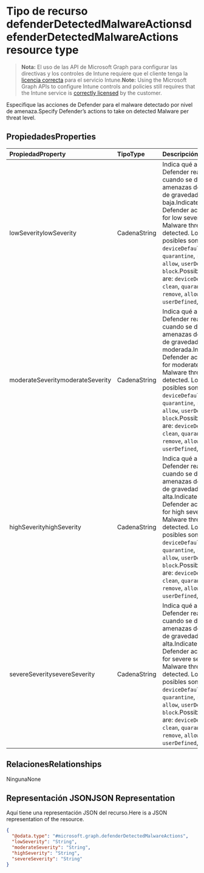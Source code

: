 # <a name="defenderdetectedmalwareactions-resource-type"></a><span data-ttu-id="9ca19-101">Tipo de recurso defenderDetectedMalwareActions</span><span class="sxs-lookup"><span data-stu-id="9ca19-101">defenderDetectedMalwareActions resource type</span></span>

> <span data-ttu-id="9ca19-102">**Nota:** El uso de las API de Microsoft Graph para configurar las directivas y los controles de Intune requiere que el cliente tenga la [licencia correcta](https://go.microsoft.com/fwlink/?linkid=839381) para el servicio Intune.</span><span class="sxs-lookup"><span data-stu-id="9ca19-102">**Note:** Using the Microsoft Graph APIs to configure Intune controls and policies still requires that the Intune service is [correctly licensed](https://go.microsoft.com/fwlink/?linkid=839381) by the customer.</span></span>

<span data-ttu-id="9ca19-103">Especifique las acciones de Defender para el malware detectado por nivel de amenaza.</span><span class="sxs-lookup"><span data-stu-id="9ca19-103">Specify Defender’s actions to take on detected Malware per threat level.</span></span>
## <a name="properties"></a><span data-ttu-id="9ca19-104">Propiedades</span><span class="sxs-lookup"><span data-stu-id="9ca19-104">Properties</span></span>
|<span data-ttu-id="9ca19-105">Propiedad</span><span class="sxs-lookup"><span data-stu-id="9ca19-105">Property</span></span>|<span data-ttu-id="9ca19-106">Tipo</span><span class="sxs-lookup"><span data-stu-id="9ca19-106">Type</span></span>|<span data-ttu-id="9ca19-107">Descripción</span><span class="sxs-lookup"><span data-stu-id="9ca19-107">Description</span></span>|
|:---|:---|:---|
|<span data-ttu-id="9ca19-108">lowSeverity</span><span class="sxs-lookup"><span data-stu-id="9ca19-108">lowSeverity</span></span>|<span data-ttu-id="9ca19-109">Cadena</span><span class="sxs-lookup"><span data-stu-id="9ca19-109">String</span></span>|<span data-ttu-id="9ca19-110">Indica qué acción de Defender realizar cuando se detectan amenazas de malware de gravedad baja.</span><span class="sxs-lookup"><span data-stu-id="9ca19-110">Indicates a Defender action to take for low severity Malware threat detected.</span></span> <span data-ttu-id="9ca19-111">Los valores posibles son: `deviceDefault`, `clean`, `quarantine`, `remove`, `allow`, `userDefined` y `block`.</span><span class="sxs-lookup"><span data-stu-id="9ca19-111">Possible values are: `deviceDefault`, `clean`, `quarantine`, `remove`, `allow`, `userDefined`, `block`.</span></span>|
|<span data-ttu-id="9ca19-112">moderateSeverity</span><span class="sxs-lookup"><span data-stu-id="9ca19-112">moderateSeverity</span></span>|<span data-ttu-id="9ca19-113">Cadena</span><span class="sxs-lookup"><span data-stu-id="9ca19-113">String</span></span>|<span data-ttu-id="9ca19-114">Indica qué acción de Defender realizar cuando se detectan amenazas de malware de gravedad moderada.</span><span class="sxs-lookup"><span data-stu-id="9ca19-114">Indicates a Defender action to take for moderate severity Malware threat detected.</span></span> <span data-ttu-id="9ca19-115">Los valores posibles son: `deviceDefault`, `clean`, `quarantine`, `remove`, `allow`, `userDefined` y `block`.</span><span class="sxs-lookup"><span data-stu-id="9ca19-115">Possible values are: `deviceDefault`, `clean`, `quarantine`, `remove`, `allow`, `userDefined`, `block`.</span></span>|
|<span data-ttu-id="9ca19-116">highSeverity</span><span class="sxs-lookup"><span data-stu-id="9ca19-116">highSeverity</span></span>|<span data-ttu-id="9ca19-117">Cadena</span><span class="sxs-lookup"><span data-stu-id="9ca19-117">String</span></span>|<span data-ttu-id="9ca19-118">Indica qué acción de Defender realizar cuando se detectan amenazas de malware de gravedad alta.</span><span class="sxs-lookup"><span data-stu-id="9ca19-118">Indicates a Defender action to take for high severity Malware threat detected.</span></span> <span data-ttu-id="9ca19-119">Los valores posibles son: `deviceDefault`, `clean`, `quarantine`, `remove`, `allow`, `userDefined` y `block`.</span><span class="sxs-lookup"><span data-stu-id="9ca19-119">Possible values are: `deviceDefault`, `clean`, `quarantine`, `remove`, `allow`, `userDefined`, `block`.</span></span>|
|<span data-ttu-id="9ca19-120">severeSeverity</span><span class="sxs-lookup"><span data-stu-id="9ca19-120">severeSeverity</span></span>|<span data-ttu-id="9ca19-121">Cadena</span><span class="sxs-lookup"><span data-stu-id="9ca19-121">String</span></span>|<span data-ttu-id="9ca19-122">Indica qué acción de Defender realizar cuando se detectan amenazas de malware de gravedad muy alta.</span><span class="sxs-lookup"><span data-stu-id="9ca19-122">Indicates a Defender action to take for severe severity Malware threat detected.</span></span> <span data-ttu-id="9ca19-123">Los valores posibles son: `deviceDefault`, `clean`, `quarantine`, `remove`, `allow`, `userDefined` y `block`.</span><span class="sxs-lookup"><span data-stu-id="9ca19-123">Possible values are: `deviceDefault`, `clean`, `quarantine`, `remove`, `allow`, `userDefined`, `block`.</span></span>|

## <a name="relationships"></a><span data-ttu-id="9ca19-124">Relaciones</span><span class="sxs-lookup"><span data-stu-id="9ca19-124">Relationships</span></span>
<span data-ttu-id="9ca19-125">Ninguna</span><span class="sxs-lookup"><span data-stu-id="9ca19-125">None</span></span>
## <a name="json-representation"></a><span data-ttu-id="9ca19-126">Representación JSON</span><span class="sxs-lookup"><span data-stu-id="9ca19-126">JSON Representation</span></span>
<span data-ttu-id="9ca19-127">Aquí tiene una representación JSON del recurso.</span><span class="sxs-lookup"><span data-stu-id="9ca19-127">Here is a JSON representation of the resource.</span></span>
<!-- {
  "blockType": "resource",
  "keyProperty": "id",
  "@odata.type": "microsoft.graph.defenderDetectedMalwareActions"
}
-->
``` json
{
  "@odata.type": "#microsoft.graph.defenderDetectedMalwareActions",
  "lowSeverity": "String",
  "moderateSeverity": "String",
  "highSeverity": "String",
  "severeSeverity": "String"
}
```



